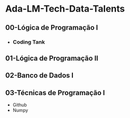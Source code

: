# Ada-LM-Tech-Data-Talents
## 00-Lógica de Programação I
- ### Coding Tank
## 01-Lógica de Programação II
## 02-Banco de Dados I
## 03-Técnicas de Programação I
- Github
- Numpy
